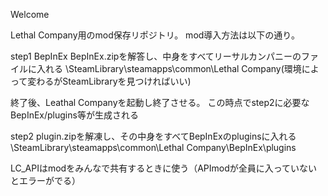 Welcome

Lethal Company用のmod保存リポジトリ。
mod導入方法は以下の通り。

step1 BepInEx
BepInEx.zipを解答し、中身をすべてリーサルカンパニーのファイルに入れる
\SteamLibrary\steamapps\common\Lethal Company(環境によって変わるがSteamLibraryを見つければいい)

終了後、Leathal Companyを起動し終了させる。
この時点でstep2に必要なBepInEx/plugins等が生成される

step2
plugin.zipを解凍し、その中身をすべてBepInExのpluginsに入れる
\SteamLibrary\steamapps\common\Lethal Company\BepInEx\plugins

LC_APIはmodをみんなで共有するときに使う（APImodが全員に入っていないとエラーがでる）
